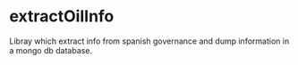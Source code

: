 # extractOilInfo
Libray which extract info from spanish governance and dump information in a mongo db database.


